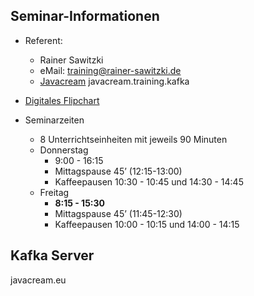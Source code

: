 ## Seminar-Informationen

* Referent: 
   * Rainer Sawitzki
   * eMail: training@rainer-sawitzki.de
   * [Javacream](http://javacream.org)
javacream.training.kafka
    
* [Digitales Flipchart](https://docs.google.com/presentation/d/1kh7TszSPq9bceLvit_vHG3cqO5lutI5Zk3i3yl4gRuw/edit?usp=sharing)

* Seminarzeiten
  * 8 Unterrichtseinheiten mit jeweils 90 Minuten
  * Donnerstag
    * 9:00 - 16:15
    * Mittagspause 45’ (12:15-13:00)
    * Kaffeepausen 10:30 - 10:45 und 14:30 - 14:45
  * Freitag
    * __8:15 - 15:30__
    * Mittagspause 45’ (11:45-12:30)
    * Kaffeepausen 10:00 - 10:15 und 14:00 - 14:15
  
## Kafka Server

javacream.eu
